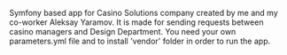 Symfony based app for Casino Solutions company created by me and my co-worker Aleksay Yaramov. It is made for sending requests between casino managers and Design Department. You need your own parameters.yml file and to install 'vendor' folder in order to run the app.
